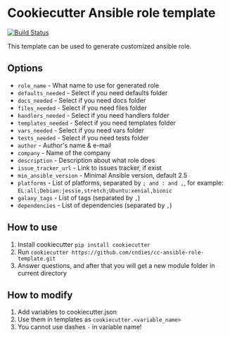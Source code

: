 # Cookiecutter Ansible role template
[![Build Status](https://img.shields.io/travis/cndies/cc-ansible-role-template.svg)](https://travis-ci.com/cndies/cc-ansible-role-template)

This template can be used to generate customized ansible role.

## Options

* `role_name` - What name to use for generated role
* `defaults_needed` - Select if you need defaults folder
* `docs_needed` - Select if you need docs folder
* `files_needed` - Select if you need files folder
* `handlers_needed` - Select if you need handlers folder
* `templates_needed` - Select if you need templates folder
* `vars_needed` - Select if you need vars folder
* `tests_needed` - Select if you need tests folder
* `author` - Author's name & e-mail
* `company` - Name of the company
* `description` - Description about what role does
* `issue_tracker_url` - Link to issues tracker, if exist
* `min_ansible_version` - Minimal Ansible version, default 2.5
* `platforms` - List of platforms, separated by `; and : and ,`, for example: `EL:all;Debian:jessie,stretch;Ubuntu:xenial,bionic`
* `galaxy_tags` - List of tags (separated by `,`)
* `dependencies` - List of dependencies (separated by `,`)

## How to use

1. Install cookiecutter `pip install cookiecutter`
2. Run `cookiecutter https://github.com/cndies/cc-ansible-role-template.git`
3. Answer questions, and after that you will get a new module folder in current directory

## How to modify

1. Add variables to cookiecutter.json
2. Use them in templates as `cookiecutter.<variable_name>`
3. You cannot use dashes `-` in variable name!
